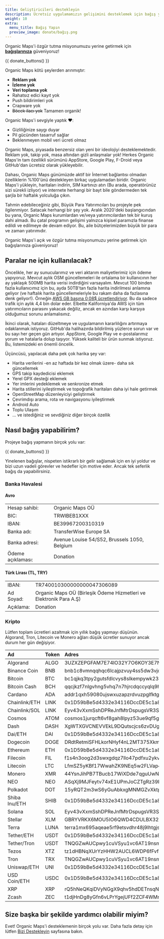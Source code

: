 ```yaml
---
title: Geliştiricileri destekleyin
description: Ücretsiz uygulamamızın gelişimini desteklemek için bağış yapın
weight: 10
extra:
  menu_title: Bağış Yapın
  preview_image: donate/bağış.png
---
```


Organic Maps'i özgür tutma misyonumuzu yerine getirmek için **[bağışlarınıza][donate]** güveniyoruz!

{{ donate_buttons() }}

Organic Maps kötü şeylerden arınmıştır:

- **Reklam yok**
- **İzleme yok**
- **Veri toplama yok**
- Rahatsız edici kayıt yok
- Push bildirimleri yok
- Crapware yok
- <s>Böcek ilacı yok</s> Tamamen organik!

Organic Maps'i sevgiyle yaptık  ❤️:

- Gizliliğinize saygı duyar
- Pil gücünden tasarruf sağlar
- Beklenmeyen mobil veri ücreti olmaz

Organic Maps, piyasada benzersiz olan yeni bir ideolojiyi desteklemektedir. Reklam yok, takip yok, masa altından gizli anlaşmalar yok! Herkes Organic Maps'in tam özellikli sürümünü AppStore, Google Play, F-Droid veya GitHub'dan ücretsiz olarak yükleyebilir.

Dahası, Organic Maps günümüzde aktif bir İnternet bağlantısı olmadan özelliklerin %100'ünü destekleyen birkaç uygulamadan biridir. Organic Maps'i yükleyin, haritaları indirin, SIM kartınızı atın (Bu arada, operatörünüz sizi sürekli izliyor) ve internete herhangi bir bayt bile göndermeden tek şarjla bir haftalık yolculuğa çıkın.

Tahmin edebileceğiniz gibi, Büyük Para Yatırımcıları bu projeyle pek ilgilenmiyor. Satacak herhangi bir şey yok. Aralık 2020'deki başlangıcından bu yana, Organic Maps kurumlardan ve/veya yatırımcılardan tek bir kuruş dahi almadı. Bu çatal programın gelişimi yalnızca kişisel paramızla finanse edildi ve edilmeye de devam ediyor. Bu, aile bütçelerimizden büyük bir para ve zaman yatırımıdır.

Organic Maps'i açık ve özgür tutma misyonumuzu yerine getirmek için bağışlarınıza güveniyoruz!


## Paralar ne için kullanılacak?

Öncelikle, her ay sunucularımız ve veri aktarım maliyetlerimiz için ödeme yapıyoruz. Mevcut aylık OSM güncellemeleri ile ortalama bir kullanıcının her ay yaklaşık 500MB harita verisi indirdiğini varsayalım. Mevcut 100 binden fazla kullanıcımız için bu, ayda 50TB'tan fazla harita indirilmesi anlamına geliyor (ve haftalık harita güncellemeleriyle bu rakam daha da fazlasına denk geliyor!). Örneğin [AWS GB başına 0,08$ ücretlendiriyor](https://aws.amazon.com/ec2/pricing/on-demand/#Data_Transfer). Bu da sadece trafik için aylık 4,4 bin dolar eder. Elbette Kaliforniya'da AWS için tüm yatırımcıların parasını yakacak değiliz, ancak en azından karşı karşıya olduğumuz sorunu anlamalısınız.

İkinci olarak, hataları düzeltmeye ve uygulamanın kararlılığını artırmaya odaklanmak istiyoruz. GitHub'da halihazırda bildirilmiş yüzlerce sorun var ve bu sayı her geçen gün artıyor. AppStore, Google Play ve e-postalarımız yorum ve hatalarla dolup taşıyor. Yüksek kaliteli bir ürün sunmak istiyoruz. Bu, listemizdeki en önemli öncelik.

Üçüncüsü, yapılacak daha pek çok harika şey var:

- Harita verilerini -en az haftada bir kez olmak üzere- daha sık güncellemek
- GPS takip kaydedicisi eklemek
- Yerel GPX desteği eklemek
- Yer imlerini yedeklemek ve senkronize etmek
- Harita stillerini iyileştirmek ve topoğrafik haritaları daha iyi hale getirmek
- OpenStreetMap düzenleyiciyi geliştirmek
- Çevrimdışı arama, rota ve navigasyonu iyileştirmek
- Android Auto
- Toplu Ulaşım
- ... ve istediğiniz ve sevdiğiniz diğer birçok özellik

## Nasıl bağış yapabilirim?

Projeye bağış yapmanın birçok yolu var:

{{ donate_buttons() }}

Yinelenen bağışlar, nispeten istikrarlı bir gelir sağlamak için 
en iyi yoldur ve bizi uzun vadeli görevler ve hedefler için motive 
eder. Ancak tek seferlik bağış da yapabilirsiniz.

### Banka Havalesi

#### Avro

|   |   |
|---|---|
Hesap sahibi: | Organic Maps OÜ
BIC: | TRWIBEB1XXX
IBAN: | BE39967200310319
Banka adı: | TransferWise Europe SA
Banka adresi: | Avenue Louise 54/S52, Brussels 1050, Belgium
Ödeme açıklaması: | Donation

#### Türk Lirası (TL, TRY)

|   |   |
|---|---|
IBAN: | TR740010300000000047306089
Ad Soyad: | Organic Maps OÜ (Birleşik Ödeme Hizmetleri ve Elektronik Para A.Ş)
Açıklama: | Donation

### Kripto

Lütfen toplam ücretleri azaltmak için yıllık bağış yapmayı düşünün. 
Algorand, Tron, Litecoin ve Monero ağları düşük ücretler sunuyor ancak durum her gün değişiyor.

<p id="crypto_table" />

Ad | Token | Adres
:--- | :---- | :------
Algorand      | ALGO | 3UZXZEPGFAM7E74IO32Y7O6KOY3E7NNNJVBV4GFS5UWQQSY7AIM5PK7C2E
Binance Coin  | BNB  | bnb1c8vmnqqhqc6lcajpzvuy4ss5dw3vjc7tc5q8zd
Bitcoin       | BTC  | bc1qjkq3tpy2gutsfdlcvys8slkempywk230u8rc8u
Bitcoin Cash  | BCH  | qqcjkzf7nlgvhng5vhq7n7hjrcdqccyqlq9h7gq4xw
Cardano       | ADA  | addr1qxh59080ujswxuzapzrdvuzpglfktg09gq9q7dxpdl7jfka0g27wle9qudc96zyx6ecyz37nvks72sq2pu6vzmlayndsj02qhw
Chainlink/ETH | LINK | 0x1D59bBe5d4332e34116DccDE5c1a8c736E1C2810
Chainlink/SOL | LINK | Eyv43vXxmSshDPReJnfMtrDspugsVR3S6PzJV38rMAZE
Cosmos        | ATOM | cosmos1jurqcft6vf8gah8lpyz53ue9qf5gz2rfy8wfla
Dash          | DASH | XgWTXGVCNEVVEkL9DQutscjcs6zvDUgccf
Dai/ETH       | DAI  | 0x1D59bBe5d4332e34116DccDE5c1a8c736E1C2810
Dogecoin      | DOGE | DRdtRetmiSFHLkorNHyf4nL2MT375Xkmrm
Ethereum      | ETH  | 0x1D59bBe5d4332e34116DccDE5c1a8c736E1C2810
Filecoin      | FIL  | f1s4n3oog2d3swxgdqz7llo47pdfxu2ykvvptapiq
Litecoin      | LTC  | LfmSZ5yKBf17WwahZK9NEq5w2FLVap4Ctw
Monero        | XMR  | 44YsnJihPB7TBucb17WiXDde7qguUwNmGKFSsyrFqWheEaDKQRtMfGcEU54aJ8PeQNgV7Q9uBWB5CTcvKSMEH4QtE6BT1cm
NEO           | NEO  | ASqXj9MJFeytv74xE1UPmJoCZTgRz39Keu
Polkadot      | DOT  | 15yRQT2m3wS6yGuAbkxgMNMGZvXktp63ZrgmGG6QYYyoEQiV
Shiba Inu/ETH | SHIB | 0x1D59bBe5d4332e34116DccDE5c1a8c736E1C2810
Solana        | SOL  | Eyv43vXxmSshDPReJnfMtrDspugsVR3S6PzJV38rMAZE
Stellar       | XLM  | GBRYVRKX6MOU5IO6QWD4CDULBX32F5B5HCQWQYLFEFQZHRTVNTUKM6IF
Terra         | LUNA | terra1mx695aqeae5rf9etsvdhr48j9lhtgjsc69khtm
Tether/ETH    | USDT | 0x1D59bBe5d4332e34116DccDE5c1a8c736E1C2810
Tether/Tron   | USDT | TNQGZwAUCpwy1cuVSyu1vc6AT19nsmWqRF
Tezos         | XTZ  | tz1dHBNqXUrYzHHW2AUCL6WDP6fFvfiBZwPU
Tron          | TRX  | TNQGZwAUCpwy1cuVSyu1vc6AT19nsmWqRF
Uniswap/ETH   | UNI  | 0x1D59bBe5d4332e34116DccDE5c1a8c736E1C2810
USD Coin/ETH  | USDC | 0x1D59bBe5d4332e34116DccDE5c1a8c736E1C2810
XRP           | XRP  | rQ5hNeQKqiDVyNGgX9qhv5hdDETnsqNgy
Zcash         | ZEC  | t1djHnDg8yGfn6vLPrYgejUFf2ZCF4WMmkp

## Size başka bir şekilde yardımcı olabilir miyim?

Evet! Organic Maps'i desteklemenin birçok yolu var. Daha fazla
detay için lütfen [Bizi Destekleyin](@/support-us/index.tr.md) sayfasına bakın.

[Donate]: https://donate.organicmaps.app
